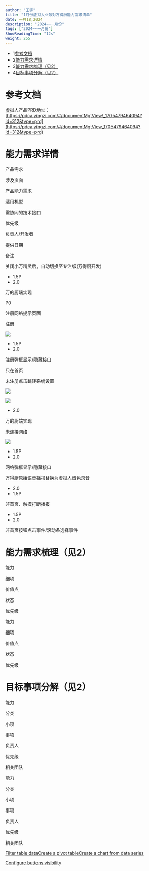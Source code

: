 ```yaml
---
author: "王宇"
title: "1月份虚拟人业务对万得厨能力需求清单"
date: 一月18,2024
description: "2024~~一月份"
tags: ["2024~~一月份"]
ShowReadingTime: "12s"
weight: 255
---
```

*   1[参考文档](#id-1月份虚拟人业务对万得厨能力需求清单-参考文档)
*   2[能力需求详情](#id-1月份虚拟人业务对万得厨能力需求清单-能力需求详情)
*   3[能力需求梳理（见2）](#id-1月份虚拟人业务对万得厨能力需求清单-能力需求梳理（见2）)
*   4[目标事项分解（见2）](#id-1月份虚拟人业务对万得厨能力需求清单-目标事项分解（见2）)

参考文档
====

虚拟人产品PRD地址：[https://pdca.yingzi.com/#/documentMgtView\_1705479464094?id=312&type=prd](https://pdca.yingzi.com/#/documentMgtView_1705479464094?id=312&type=prd)

能力需求详情
======

产品需求

涉及页面

  

产品能力需求

适用机型

需协同的技术接口

优先级

负责人/开发者

提供日期

备注

关闭小万精灵后，自动切换至专注版(万得厨开发)

  

  

  

  

*   1.5P
*   2.0

万的厨端实现

P0

  

  

  

注册网络提示页面

注册

  

![](/download/thumbnails/114683862/image2024-1-17_16-24-37.png?version=1&modificationDate=1705479877586&api=v2)

  

  

*   1.5P
*   2.0

注册弹框显示/隐藏接口

只在首页

  

  

  

  

未注册点击跳转系统设置

![](/download/thumbnails/114683862/image2024-1-17_16-25-30.png?version=1&modificationDate=1705479930570&api=v2)

![](https://pdca.yingzi.com/pdca/uploads/prd/1705474479894/%E7%82%89%E7%AB%AF%E8%99%9A%E6%8B%9F%E4%BA%BA12%E6%9C%88%E7%89%88%E6%9C%AC240117/images/%E3%80%901_1_3%E3%80%91%E6%B3%A8%E5%86%8C%E3%80%81%E7%BD%91%E7%BB%9C%E6%8F%90%E7%A4%BA%E9%A1%B5%E9%9D%A2/u1085.png)

  

  

*   2.0

万的厨端实现

  

  

  

  

未连接网络

![](/download/thumbnails/114683862/image2024-1-17_16-26-24.png?version=1&modificationDate=1705479984378&api=v2)

  

*   1.5P
*   2.0

网络弹框显示/隐藏接口

  

  

  

  

万得厨原始语音播报替换为虚拟人音色录音

  

  

  

  

  

*   2.0
*   1.5P

  

  

  

  

  

非首页、触摸打断播报

  

  

  

*   1.5P
*   2.0

非首页按钮点击事件/滚动条选择事件

  

  

  

  

能力需求梳理（见2）
==========

能力

细项

价值点

状态

优先级

能力

细项

价值点

状态

优先级

  

  

  

  

  

  

  

  

  

  

  

  

  

  

  

  

  

  

  

  

目标事项分解（见2）
==========

能力

分类

小项

事项

负责人

优先级

相关团队

能力

分类

小项

事项

负责人

优先级

相关团队

  

  

  

  

  

  

  

  

  

  

  

  

  

  

  

  

  

  

  

  

  

  

  

  

  

  

  

  

  

  

  

  

  

  

  

  

  

  

  

  

  

  

  

  

  

  

[Filter table data](#)[Create a pivot table](#)[Create a chart from data series](#)

[Configure buttons visibility](/users/tfac-settings.action)